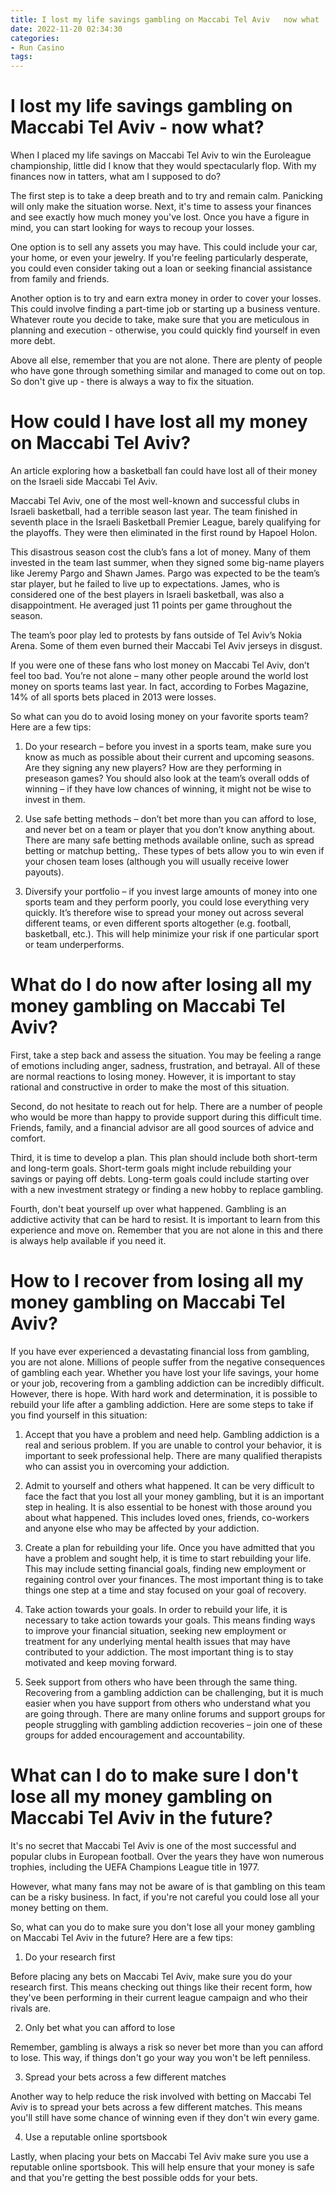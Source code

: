 ```yaml
---
title: I lost my life savings gambling on Maccabi Tel Aviv   now what
date: 2022-11-20 02:34:30
categories:
- Run Casino
tags:
---
```



#  I lost my life savings gambling on Maccabi Tel Aviv - now what?

When I placed my life savings on Maccabi Tel Aviv to win the Euroleague championship, little did I know that they would spectacularly flop. With my finances now in tatters, what am I supposed to do?

The first step is to take a deep breath and to try and remain calm. Panicking will only make the situation worse. Next, it's time to assess your finances and see exactly how much money you've lost. Once you have a figure in mind, you can start looking for ways to recoup your losses.

One option is to sell any assets you may have. This could include your car, your home, or even your jewelry. If you're feeling particularly desperate, you could even consider taking out a loan or seeking financial assistance from family and friends.

Another option is to try and earn extra money in order to cover your losses. This could involve finding a part-time job or starting up a business venture. Whatever route you decide to take, make sure that you are meticulous in planning and execution - otherwise, you could quickly find yourself in even more debt.

Above all else, remember that you are not alone. There are plenty of people who have gone through something similar and managed to come out on top. So don't give up - there is always a way to fix the situation.

#  How could I have lost all my money on Maccabi Tel Aviv?

An article exploring how a basketball fan could have lost all of their money on the Israeli side Maccabi Tel Aviv.

Maccabi Tel Aviv, one of the most well-known and successful clubs in Israeli basketball, had a terrible season last year. The team finished in seventh place in the Israeli Basketball Premier League, barely qualifying for the playoffs. They were then eliminated in the first round by Hapoel Holon.

This disastrous season cost the club’s fans a lot of money. Many of them invested in the team last summer, when they signed some big-name players like Jeremy Pargo and Shawn James. Pargo was expected to be the team’s star player, but he failed to live up to expectations. James, who is considered one of the best players in Israeli basketball, was also a disappointment. He averaged just 11 points per game throughout the season.

The team’s poor play led to protests by fans outside of Tel Aviv’s Nokia Arena. Some of them even burned their Maccabi Tel Aviv jerseys in disgust.

If you were one of these fans who lost money on Maccabi Tel Aviv, don’t feel too bad. You’re not alone – many other people around the world lost money on sports teams last year. In fact, according to Forbes Magazine, 14% of all sports bets placed in 2013 were losses.

So what can you do to avoid losing money on your favorite sports team? Here are a few tips:

1) Do your research – before you invest in a sports team, make sure you know as much as possible about their current and upcoming seasons. Are they signing any new players? How are they performing in preseason games? You should also look at the team’s overall odds of winning – if they have low chances of winning, it might not be wise to invest in them.

2) Use safe betting methods – don’t bet more than you can afford to lose, and never bet on a team or player that you don’t know anything about. There are many safe betting methods available online, such as spread betting or matchup betting,. These types of bets allow you to win even if your chosen team loses (although you will usually receive lower payouts).

3) Diversify your portfolio – if you invest large amounts of money into one sports team and they perform poorly, you could lose everything very quickly. It’s therefore wise to spread your money out across several different teams, or even different sports altogether (e.g. football, basketball, etc.). This will help minimize your risk if one particular sport or team underperforms.

#  What do I do now after losing all my money gambling on Maccabi Tel Aviv?

First, take a step back and assess the situation. You may be feeling a range of emotions including anger, sadness, frustration, and betrayal. All of these are normal reactions to losing money. However, it is important to stay rational and constructive in order to make the most of this situation.

Second, do not hesitate to reach out for help. There are a number of people who would be more than happy to provide support during this difficult time. Friends, family, and a financial advisor are all good sources of advice and comfort.

Third, it is time to develop a plan. This plan should include both short-term and long-term goals. Short-term goals might include rebuilding your savings or paying off debts. Long-term goals could include starting over with a new investment strategy or finding a new hobby to replace gambling.

Fourth, don't beat yourself up over what happened. Gambling is an addictive activity that can be hard to resist. It is important to learn from this experience and move on. Remember that you are not alone in this and there is always help available if you need it.

#  How to I recover from losing all my money gambling on Maccabi Tel Aviv?




If you have ever experienced a devastating financial loss from gambling, you are not alone. Millions of people suffer from the negative consequences of gambling each year. Whether you have lost your life savings, your home or your job, recovering from a gambling addiction can be incredibly difficult. However, there is hope. With hard work and determination, it is possible to rebuild your life after a gambling addiction. Here are some steps to take if you find yourself in this situation:

1) Accept that you have a problem and need help. Gambling addiction is a real and serious problem. If you are unable to control your behavior, it is important to seek professional help. There are many qualified therapists who can assist you in overcoming your addiction.

2) Admit to yourself and others what happened. It can be very difficult to face the fact that you lost all your money gambling, but it is an important step in healing. It is also essential to be honest with those around you about what happened. This includes loved ones, friends, co-workers and anyone else who may be affected by your addiction.

3) Create a plan for rebuilding your life. Once you have admitted that you have a problem and sought help, it is time to start rebuilding your life. This may include setting financial goals, finding new employment or regaining control over your finances. The most important thing is to take things one step at a time and stay focused on your goal of recovery.

4) Take action towards your goals. In order to rebuild your life, it is necessary to take action towards your goals. This means finding ways to improve your financial situation, seeking new employment or treatment for any underlying mental health issues that may have contributed to your addiction. The most important thing is to stay motivated and keep moving forward.

5) Seek support from others who have been through the same thing. Recovering from a gambling addiction can be challenging, but it is much easier when you have support from others who understand what you are going through. There are many online forums and support groups for people struggling with gambling addiction recoveries – join one of these groups for added encouragement and accountability.

#  What can I do to make sure I don't lose all my money gambling on Maccabi Tel Aviv in the future?

It's no secret that Maccabi Tel Aviv is one of the most successful and popular clubs in European football. Over the years they have won numerous trophies, including the UEFA Champions League title in 1977.

However, what many fans may not be aware of is that gambling on this team can be a risky business. In fact, if you're not careful you could lose all your money betting on them.

So, what can you do to make sure you don't lose all your money gambling on Maccabi Tel Aviv in the future? Here are a few tips:

1. Do your research first

Before placing any bets on Maccabi Tel Aviv, make sure you do your research first. This means checking out things like their recent form, how they've been performing in their current league campaign and who their rivals are.

2. Only bet what you can afford to lose

Remember, gambling is always a risk so never bet more than you can afford to lose. This way, if things don't go your way you won't be left penniless.

3. Spread your bets across a few different matches

Another way to help reduce the risk involved with betting on Maccabi Tel Aviv is to spread your bets across a few different matches. This means you'll still have some chance of winning even if they don't win every game.

4. Use a reputable online sportsbook

Lastly, when placing your bets on Maccabi Tel Aviv make sure you use a reputable online sportsbook. This will help ensure that your money is safe and that you're getting the best possible odds for your bets.